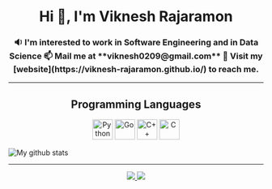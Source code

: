 <h1 align="center">Hi 👋, I'm Viknesh Rajaramon</h1>

<h3 align="center">
	🔉 I'm interested to work in Software Engineering and in Data Science
	📫 Mail me at **viknesh0209@gmail.com**
	📄 Visit my [website](https://viknesh-rajaramon.github.io/) to reach me.
</h3>

<hr>

<h2 align="center">Programming Languages</h2>

<p align="center">
	<img src="https://github.com/Viknesh-Rajaramon/Viknesh-Rajaramon/blob/main/image/python.png" alt="Python" width="40" height="40"/>
	<img src="https://github.com/Viknesh-Rajaramon/Viknesh-Rajaramon/blob/main/image/go.png" alt="Go" width="40" height="40"/>
	<img src="https://github.com/Viknesh-Rajaramon/Viknesh-Rajaramon/blob/main/image/c++.png" alt="C++" width="40" height="40"/>
	<img src="https://github.com/Viknesh-Rajaramon/Viknesh-Rajaramon/blob/main/image/c.png" alt="C" width="40" height="40"/>
</p>

![My github stats](https://github-readme-stats.vercel.app/api?username=viknesh-rajaramon&show_icons=true&theme=tokyonight)

<hr>

<p align="center">
	<a href="https://www.linkedin.com/in/viknesh-rajaramon/" alt="Linkedin">
		<img src="https://github.com/Viknesh-Rajaramon/Viknesh-Rajaramon/blob/main/image/linkedin.png">
	</a>
    <a href="https://github.com/Viknesh-Rajaramon/" alt="GitHub">
		<img src="https://github.com/Viknesh-Rajaramon/Viknesh-Rajaramon/blob/main/image/github.png">
	</a>
</p>
